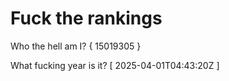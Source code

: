# Fuck the rankings

Who the hell am I?
{ 15019305 }

What fucking year is it?
[ 2025-04-01T04:43:20Z ]
